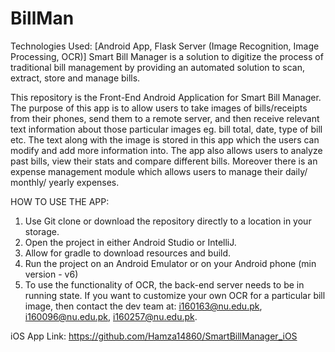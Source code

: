 # BillMan
Technologies Used: [Android App, Flask Server (Image Recognition, Image Processing, OCR)]
Smart Bill Manager is a solution to digitize the process of traditional bill management by providing an automated solution to scan, extract, store and manage bills.

This repository is the Front-End Android Application for Smart Bill Manager.
The purpose of this app is to allow users to take images of bills/receipts from their phones, send them to a remote server, and then receive relevant text information about those particular images eg. bill total, date, type of bill etc.
The text along with the image is stored in this app which the users can modify and add more information into.
The app also allows users to analyze past bills, view their stats and compare different bills.
Moreover there is an expense management module which allows users to manage their daily/ monthly/ yearly expenses.


HOW TO USE THE APP:
 1) Use Git clone or download the repository directly to a location in your storage. 
 2) Open the project in either Android Studio or IntelliJ.
 3) Allow for gradle to download resources and build.
 4) Run the project on an Android Emulator or on your Android phone (min version - v6)
 5) To use the functionality of OCR, the back-end server needs to be in running state.
 If you want to customize your own OCR for a particular bill image, then contact the dev team at:
   i160163@nu.edu.pk, i160096@nu.edu.pk, i160257@nu.edu.pk. 
  
  iOS App Link: https://github.com/Hamza14860/SmartBillManager_iOS

